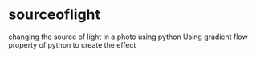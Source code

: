 # sourceoflight
changing the source of light in a photo using python
Using gradient flow property of python to create the effect
